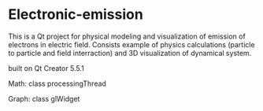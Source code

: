 # Electronic-emission
This is a Qt project for physical modeling and visualization of emission of electrons in electric field.
Consists example of physics calculations (particle to particle and field interraction) and 3D visualization of dynamical system.

built on Qt Creator 5.5.1

Math:
class processingThread

Graph:
class glWidget
